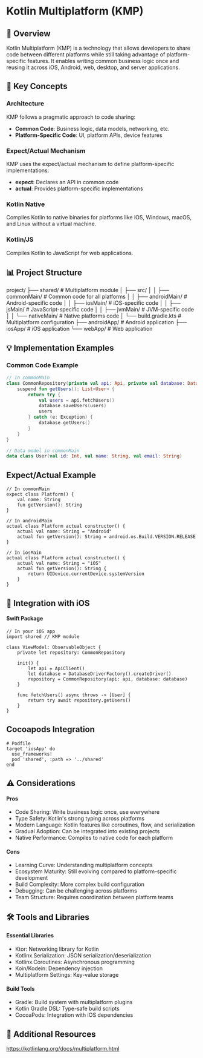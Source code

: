 # Kotlin Multiplatform (KMP)

## 🚀 Overview
Kotlin Multiplatform (KMP) is a technology that allows developers to share code between different platforms while still taking advantage of platform-specific features.
It enables writing common business logic once and reusing it across iOS, Android, web, desktop, and server applications.

## 🔑 Key Concepts

### Architecture
KMP follows a pragmatic approach to code sharing:
- **Common Code**: Business logic, data models, networking, etc.
- **Platform-Specific Code**: UI, platform APIs, device features

### Expect/Actual Mechanism
KMP uses the expect/actual mechanism to define platform-specific implementations:
- **expect**: Declares an API in common code
- **actual**: Provides platform-specific implementations

### Kotlin Native
Compiles Kotlin to native binaries for platforms like iOS, Windows, macOS, and Linux without a virtual machine.

### Kotlin/JS
Compiles Kotlin to JavaScript for web applications.

## 📊 Project Structure
project/
├── shared/ # Multiplatform module
│ ├── src/
│ │ ├── commonMain/ # Common code for all platforms
│ │ ├── androidMain/ # Android-specific code
│ │ ├── iosMain/ # iOS-specific code
│ │ ├── jsMain/ # JavaScript-specific code
│ │ ├── jvmMain/ # JVM-specific code
│ │ └── nativeMain/ # Native platforms code
│ └── build.gradle.kts # Multiplatform configuration
├── androidApp/ # Android application
├── iosApp/ # iOS application
└── webApp/ # Web application


## 💡 Implementation Examples

### Common Code Example
```kotlin
// In commonMain
class CommonRepository(private val api: Api, private val database: Database) {
    suspend fun getUsers(): List<User> {
        return try {
            val users = api.fetchUsers()
            database.saveUsers(users)
            users
        } catch (e: Exception) {
            database.getUsers()
        }
    }
}

// Data model in commonMain
data class User(val id: Int, val name: String, val email: String)
```
## Expect/Actual Example
```
// In commonMain
expect class Platform() {
    val name: String
    fun getVersion(): String
}

// In androidMain
actual class Platform actual constructor() {
    actual val name: String = "Android"
    actual fun getVersion(): String = android.os.Build.VERSION.RELEASE
}

// In iosMain
actual class Platform actual constructor() {
    actual val name: String = "iOS"
    actual fun getVersion(): String {
        return UIDevice.currentDevice.systemVersion
    }
}
```
## 🔄 Integration with iOS
#### Swift Package
```
// In your iOS app
import shared // KMP module

class ViewModel: ObservableObject {
    private let repository: CommonRepository
    
    init() {
        let api = ApiClient()
        let database = DatabaseDriverFactory().createDriver()
        repository = CommonRepository(api: api, database: database)
    }
    
    func fetchUsers() async throws -> [User] {
        return try await repository.getUsers()
    }
}
```
## Cocoapods Integration
```
# Podfile
target 'iosApp' do
  use_frameworks!
  pod 'shared', :path => '../shared'
end
```
## ⚠️ Considerations
#### Pros
- Code Sharing: Write business logic once, use everywhere
- Type Safety: Kotlin's strong typing across platforms
- Modern Language: Kotlin features like coroutines, flow, and serialization
- Gradual Adoption: Can be integrated into existing projects
- Native Performance: Compiles to native code for each platform

#### Cons
- Learning Curve: Understanding multiplatform concepts
- Ecosystem Maturity: Still evolving compared to platform-specific development
- Build Complexity: More complex build configuration
- Debugging: Can be challenging across platforms
- Team Structure: Requires coordination between platform teams

 ## 🛠️ Tools and Libraries
#### Essential Libraries
- Ktor: Networking library for Kotlin
- Kotlinx.Serialization: JSON serialization/deserialization
- Kotlinx.Coroutines: Asynchronous programming
- Koin/Kodein: Dependency injection
- Multiplatform Settings: Key-value storage
#### Build Tools
- Gradle: Build system with multiplatform plugins
- Kotlin Gradle DSL: Type-safe build scripts
- CocoaPods: Integration with iOS dependencies

## 🔗 Additional Resources
https://kotlinlang.org/docs/multiplatform.html

